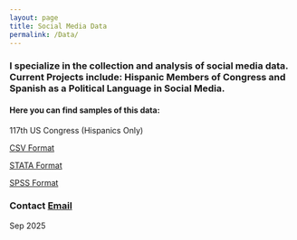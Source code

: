 ```yaml
---
layout: page
title: Social Media Data
permalink: /Data/
---
```


### I specialize in the collection and analysis of social media data. Current Projects include: Hispanic Members of Congress and Spanish as a Political Language in Social Media.

#### Here you can find samples of this data:

117th US Congress (Hispanics Only)


[CSV Format](/images/117Congress.csv)


[STATA Format](/images/117Congress.dta)


[SPSS Format](/images/117Congress.sav)

### Contact [Email](mailto:carlos.gutierrez01@utrgv.edu)





Sep 2025

